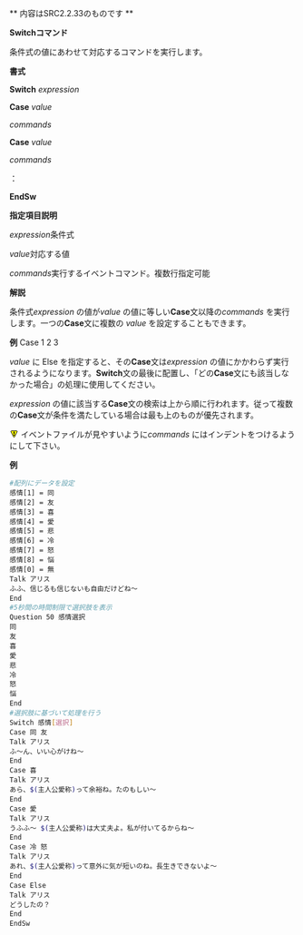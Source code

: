 ** 内容はSRC2.2.33のものです **

**Switchコマンド**

条件式の値にあわせて対応するコマンドを実行します。

**書式**

**Switch** *expression*

**Case** *value*

*commands*

**Case** *value*

*commands*

：

**EndSw**

**指定項目説明**

*expression*条件式

*value*対応する値

*commands*実行するイベントコマンド。複数行指定可能

**解説**

条件式*expression* の値が*value* の値に等しい**Case**文以降の*commands* を実行します。一つの**Case**文に複数の *value* を設定することもできます。

**例** Case 1 2 3

*value* に Else を指定すると、その**Case**文は*expression* の値にかかわらず実行されるようになります。**Switch**文の最後に配置し、「どの**Case**文にも該当しなかった場合」の処理に使用してください。

*expression* の値に該当する**Case**文の検索は上から順に行われます。従って複数の**Case**文が条件を満たしている場合は最も上のものが優先されます。

![](../images/bm0.gif) イベントファイルが見やすいように*commands* にはインデントをつけるようにして下さい。

**例**
```sh
#配列にデータを設定
感情[1] = 同
感情[2] = 友
感情[3] = 喜
感情[4] = 愛
感情[5] = 悲
感情[6] = 冷
感情[7] = 怒
感情[8] = 悩
感情[0] = 無
Talk アリス
ふふ、信じるも信じないも自由だけどね～
End
#5秒間の時間制限で選択肢を表示
Question 50 感情選択
同
友
喜
愛
悲
冷
怒
悩
End
#選択肢に基づいて処理を行う
Switch 感情[選択]
Case 同 友
Talk アリス
ふ～ん、いい心がけね～
End
Case 喜
Talk アリス
あら、$(主人公愛称)って余裕ね。たのもしい～
End
Case 愛
Talk アリス
うふふ～ $(主人公愛称)は大丈夫よ。私が付いてるからね～
End
Case 冷 怒
Talk アリス
あれ、$(主人公愛称)って意外に気が短いのね。長生きできないよ～
End
Case Else
Talk アリス
どうしたの？
End
EndSw
```

